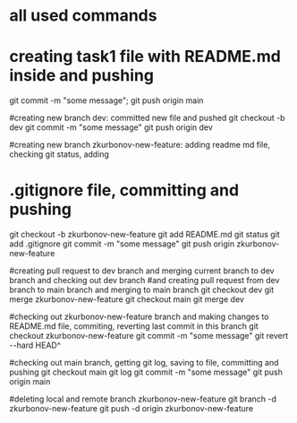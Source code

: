 # all used commands

# creating task1 file with README.md inside and pushing
git  commit -m "some message";
git push origin main

#creating new branch dev: committed new file and pushed
git checkout -b dev
git commit -m "some message"
git push origin dev

#creating new branch zkurbonov-new-feature: adding readme md file, checking git status, adding
# .gitignore file, committing and pushing
git checkout -b zkurbonov-new-feature
git add README.md
git status
git add .gitignore
git commit -m "some message"
git push origin zkurbonov-new-feature

#creating pull request to dev branch and merging current branch to dev branch and checking out dev branch
#and creating pull request from dev branch to main branch and merging to main branch
git checkout dev
git merge zkurbonov-new-feature
git checkout main
git merge dev

#checking out zkurbonov-new-feature branch and making changes to README.md file, commiting, reverting last commit in this branch
git checkout zkurbonov-new-feature
git commit -m "some message"
git revert --hard HEAD^

#checking out main branch, getting git log, saving to file, committing and pushing
git checkout main
git log
git commit -m "some message"
git push origin main

#deleting local and remote branch zkurbonov-new-feature
git branch -d zkurbonov-new-feature
git push -d origin zkurbonov-new-feature